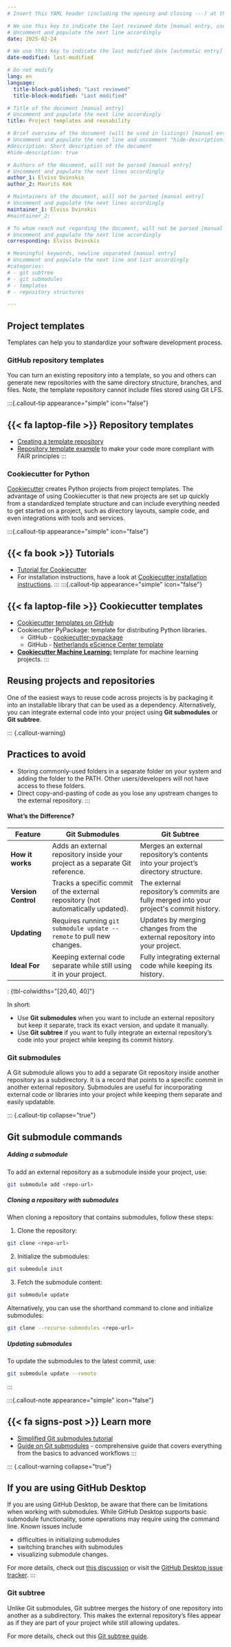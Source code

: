 ```yaml
---
# Insert this YAML header (including the opening and closing ---) at the beginning of the document and fill it out accordingly

# We use this key to indicate the last reviewed date [manual entry, use YYYY-MM-DD]
# Uncomment and populate the next line accordingly
date: 2025-02-24

# We use this key to indicate the last modified date [automatic entry]
date-modified: last-modified

# Do not modify
lang: en
language: 
  title-block-published: "Last reviewed"
  title-block-modified: "Last modified"

# Title of the document [manual entry]
# Uncomment and populate the next line accordingly
title: Project templates and reusability

# Brief overview of the document (will be used in listings) [manual entry]
# Uncomment and populate the next line and uncomment "hide-description: true".
#description: Short description of the document
#hide-description: true

# Authors of the document, will not be parsed [manual entry]
# Uncomment and populate the next lines accordingly
author_1: Elviss Dvinskis
author_2: Maurits Kok

# Maintainers of the document, will not be parsed [manual entry]
# Uncomment and populate the next lines accordingly
maintainer_1: Elviss Dvinskis
#maintainer_2:

# To whom reach out regarding the document, will not be parsed [manual entry]
# Uncomment and populate the next line accordingly
corresponding: Elviss Dvinskis

# Meaningful keywords, newline separated [manual entry]
# Uncomment and populate the next line and list accordingly
#categories: 
# - git subtree
# - git submodules
# - templates
# - repository structures

---
```


## Project templates

Templates can help you to standardize your software development process.

### GitHub repository templates
You can turn an existing repository into a template, so you and others can generate new repositories with the same directory structure, branches, and files. Note, the template repository cannot include files stored using Git LFS.

:::{.callout-tip appearance="simple" icon="false"}
## **{{< fa laptop-file >}} Repository templates**
- [Creating a template repository](https://docs.github.com/en/repositories/creating-and-managing-repositories/creating-a-template-repository)
- [Repository template example](https://github.com/manuGil/fair-code) to make your code more compliant with FAIR principles
:::

### Cookiecutter for Python

[Cookiecutter](https://www.cookiecutter.io/) creates Python projects from project templates. The advantage of using Cookiecutter is that new projects are set up quickly from a standardized template structure and can include everything needed to get started on a project, such as directory layouts, sample code, and even integrations with tools and services.


:::{.callout-tip appearance="simple" icon="false"}
## **{{< fa book >}} Tutorials**
- [Tutorial for Cookiecutter](https://cookiecutter-python.readthedocs.io/en/latest/tutorial.html)
- For installation instructions, have a look at [Cookiecutter installation instructions](https://cookiecutter.readthedocs.io/en/1.7.3/installation.html).
:::
:::{.callout-tip appearance="simple" icon="false"}
## **{{< fa laptop-file >}} Cookiecutter templates**
- [Cookiecutter templates on GitHub](https://github.com/search?q=cookiecutter&type=Repositories)
- Cookiecutter PyPackage: template for distributing Python libraries.
  - GitHub - [cookiecutter-pypackage](https://github.com/audreyfeldroy/cookiecutter-pypackage)
  - GitHub - [Netherlands eScience Center template](https://github.com/NLeSC/python-template)
- [**Cookiecutter Machine Learning:**](https://dagshub.com/DagsHub/Cookiecutter-MLOps) template for machine learning projects.
:::

## Reusing projects and repositories

One of the easiest ways to reuse code across projects is by packaging it into an installable library that can be used as a dependency. Alternatively, you can integrate external code into your project using **Git submodules** or **Git subtree**.

::: {.callout-warning}
## Practices to avoid
- Storing commonly-used folders in a separate folder on your system and adding the folder to the PATH. Other users/developers will not have access to these folders.
- Direct copy-and-pasting of code as you lose any upstream changes to the external repository.
:::

#### What’s the Difference?

| Feature        | Git Submodules | Git Subtree |
|-----------------|---------------|-------------|
| **How it works** | Adds an external repository inside your project as a separate Git reference. | Merges an external repository’s contents into your project’s directory structure. |
| **Version Control** | Tracks a specific commit of the external repository (not automatically updated). | The external repository’s commits are fully merged into your project's commit history. |
| **Updating** | Requires running `git submodule update --remote` to pull new changes. | Updates by merging changes from the external repository into your project. |
| **Ideal For** | Keeping external code separate while still using it in your project. | Fully integrating external code while keeping its history. |

: {tbl-colwidths="[20,40, 40]"}

In short:

- Use **Git submodules** when you want to include an external repository but keep it separate, track its exact version, and update it manually.
- Use **Git subtree** if you want to fully integrate an external repository’s code into your project while keeping its commit history.

### Git submodules

A Git submodule allows you to add a separate Git repository inside another repository as a subdirectory. It is a record that points to a specific commit in another external repository. Submodules are useful for incorporating external code or libraries into your project while keeping them separate and easily updatable.

::: {.callout-tip collapse="true"}
## Git submodule commands

##### Adding a submodule
To add an external repository as a submodule inside your project, use:
```bash
git submodule add <repo-url>
```

##### Cloning a repository with submodules
When cloning a repository that contains submodules, follow these steps:
1. Clone the repository:
```bash
git clone <repo-url>
```
2. Initialize the submodules:
```bash
git submodule init
```
3. Fetch the submodule content:
```bash
git submodule update
```

Alternatively, you can use the shorthand command to clone and initialize submodules:
```bash
git clone --recurse-submodules <repo-url>
```

##### Updating submodules
To update the submodules to the latest commit, use:
```bash
git submodule update --remote
```

:::

:::{.callout-note appearance="simple" icon="false"}
## {{< fa signs-post >}} Learn more

- [Simplified Git submodules tutorial](https://www.atlassian.com/git/tutorials/git-submodule)
- [Guide on Git submodules](https://git-scm.com/book/en/v2/Git-Tools-Submodules) - comprehensive guide that covers everything from the basics to advanced workflows
:::


::: {.callout-warning collapse="true"}
## If you are using GitHub Desktop
If you are using GitHub Desktop, be aware that there can be limitations when working with submodules. While GitHub Desktop supports basic submodule functionality, some operations may require using the command line. Known issues include 

- difficulties in initializing submodules
- switching branches with submodules
- visualizing submodule changes. 

For more details, check out [this discussion](https://github.com/desktop/desktop/issues/7523) or visit the [GitHub Desktop issue tracker](https://github.com/desktop/desktop/issues).
:::

### Git subtree
Unlike Git submodules, Git subtree merges the history of one repository into another as a subdirectory. This makes the external repository’s files appear as if they are part of your project while still allowing updates.

For more details, check out this [Git subtree guide](https://www.atlassian.com/git/tutorials/git-subtree).